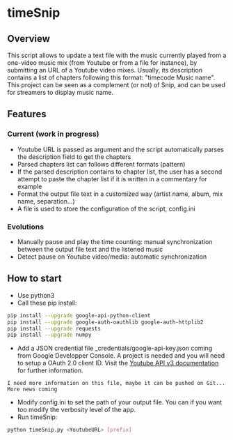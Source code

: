 # timeSnip

## Overview

This script allows to update a text file with the music currently played from a one-video music mix (from Youtube or from a file for instance), by submitting an URL of a Youtube video mixes. Usually, its description contains a list of chapters following this format: "timecode Music name".
This project can be seen as a complement (or not) of Snip, and can be used for streamers to display music name.

## Features 

### Current (work in progress)

* Youtube URL is passed as argument and the script automatically parses the description field to get the chapters
* Parsed chapters list can follows different formats (pattern)
* If the parsed description contains to chapter list, the user has a second attempt to paste the chapter list if it is written in a commentary for example
* Format the output file text in a customized way (artist name, album, mix name, separation...)
* A file is used to store the configuration of the script, config.ini

### Evolutions

* Manually pause and play the time counting: manual synchronization between the output file text and the listened music
* Detect pause on Youtube video/media: automatic synchronization

## How to start

* Use python3
* Call these pip install:

```bash
pip install --upgrade google-api-python-client
pip install --upgrade google-auth-oauthlib google-auth-httplib2
pip install --upgrade requests
pip install --upgrade numpy
```

* Add a JSON credential file _credentials/google-api-key.json coming from Google Developper Console. A project is needed and you will need to setup a OAuth 2.0 client ID. Visit the [Youtube API v3 documentation](https://developers.google.com/youtube/v3/getting-started) for further information.

```
I need more information on this file, maybe it can be pushed on Git... More news coming
```

* Modify config.ini to set the path of your output file. You can if you want too modify the verbosity level of the app.
* Run timeSnip:

```bash
python timeSnip.py <YoutubeURL> [prefix]
```
